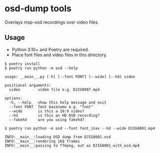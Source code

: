 # osd-dump tools

Overlays msp-osd recordings over video files.

## Usage

- Python 3.10+ and Poetry are required.
- Place font files and video files in this directory.

```
$ poetry install
$ poetry run python -m osd --help

usage: __main__.py [-h] [--font FONT] [--wide] [--hd] video

positional arguments:
  video        video file e.g. DJIG0007.mp4

options:
  -h, --help   show this help message and exit
  --font FONT  font basename e.g. "font"
  --wide       is this a 16:9 video?
  --hd         is this an HD OSD recording?
  --fakehd     are you using fakehd?

$ poetry run python -m osd --font font_inav --hd --wide DJIG0001.mp4

INFO:__main__:loading OSD dump from DJIG0001.osd
INFO:__main__:rendering 168 frames
INFO:__main__:passing to ffmpeg, out as DJIG0001_with_osd.mp4
```
